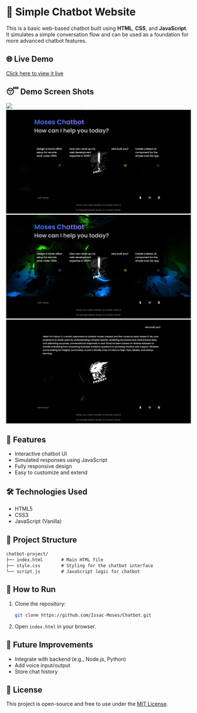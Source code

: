 # 💬 Simple Chatbot Website

This is a basic web-based chatbot built using **HTML**, **CSS**, and **JavaScript**. It simulates a simple conversation flow and can be used as a foundation for more advanced chatbot features.
## 🌐 Live Demo

[Click here to view it live](https://issac-moses-chatbot.netlify.app/)

## 😴 Demo Screen Shots
![](/Screenshots/Interface.jpg)
![](/Screenshots/First%20Look.jpg)
![](/Screenshots/Second%20Look.jpg)
![](/Screenshots/chat%20Look.jpg)

## 🚀 Features

- Interactive chatbot UI
- Simulated responses using JavaScript
- Fully responsive design
- Easy to customize and extend

## 🛠️ Technologies Used

- HTML5
- CSS3
- JavaScript (Vanilla)

## 📁 Project Structure

```
chatbot-project/
├── index.html       # Main HTML file
├── style.css        # Styling for the chatbot interface
└── script.js        # JavaScript logic for chatbot
```

## 🔧 How to Run

1. Clone the repository:
   ```bash
   git clone https://github.com/Issac-Moses/Chatbot.git
   ```
2. Open `index.html` in your browser.



## 📌 Future Improvements

- Integrate with backend (e.g., Node.js, Python)
- Add voice input/output
- Store chat history

## 📄 License

This project is open-source and free to use under the [MIT License](LICENSE).
